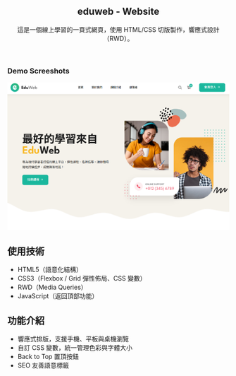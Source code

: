 <div align="center">
  <h2 align="center">eduweb - Website</h2>

  這是一個線上學習的一頁式網頁，使用 HTML/CSS 切版製作，響應式設計（RWD）。
</div>

<br />

### Demo Screeshots

![EduWeb Desktop Demo](./edu-image/edu.png "Desktop Demo")

## 使用技術

- HTML5（語意化結構）
- CSS3（Flexbox / Grid 彈性佈局、CSS 變數）
- RWD（Media Queries）
- JavaScript（返回頂部功能）

## 功能介紹

- 響應式排版，支援手機、平板與桌機瀏覽
- 自訂 CSS 變數，統一管理色彩與字體大小
- Back to Top 置頂按鈕
- SEO 友善語意標籤
